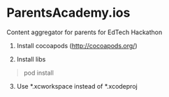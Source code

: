 ParentsAcademy.ios
==================

Content aggregator for parents for EdTech Hackathon

1. Install cocoapods (http://cocoapods.org/)

2. Install libs
>pod install

3. Use *.xcworkspace instead of *.xcodeproj